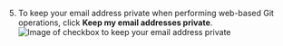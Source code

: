 5. To keep your email address private when performing web-based Git operations, click **Keep my email addresses private**.
   ![Image of checkbox to keep your email address private](/assets/images/help/settings/email_privacy.png)
